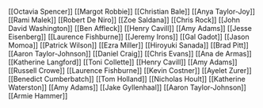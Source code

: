 [[Octavia Spencer]]
[[Margot Robbie]]
[[Christian Bale]]
[[Anya Taylor-Joy]]
[[Rami Malek]]
[[Robert De Niro]]
[[Zoe Saldana]]
[[Chris Rock]]
[[John David Washington]]
[[Ben Affleck]]
[[Henry Cavill]]
[[Amy Adams]]
[[Jesse Eisenberg]]
[[Laurence Fishburne]]
[[Jeremy Irons]]
[[Gal Gadot]]
[[Jason Momoa]]
[[Patrick Wilson]]
[[Ezra Miller]]
[[Hiroyuki Sanada]]
[[Brad Pitt]]
[[Aaron Taylor-Johnson]]
[[Daniel Craig]]
[[Chris Evans]]
[[Ana de Armas]]
[[Katherine Langford]]
[[Toni Collette]]
[[Henry Cavill]]
[[Amy Adams]]
[[Russell Crowe]]
[[Laurence Fishburne]]
[[Kevin Costner]]
[[Ayelet Zurer]]
[[Benedict Cumberbatch]]
[[Tom Holland]]
[[Nicholas Hoult]]
[[Katherine Waterston]]
[[Amy Adams]]
[[Jake Gyllenhaal]]
[[Aaron Taylor-Johnson]]
[[Armie Hammer]]
